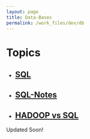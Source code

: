 ```yaml
---
layout: page
title: Data-Bases
permalink: /work_files/dev/db
---
```


# Topics

* ## [SQL](/work_files/dev/db/sql)

* ## [SQL-Notes](/work_files/dev/db/sql_notes)

* ## [HADOOP vs SQL](/work_files/dev/db/HvsS)



Updated Soon!